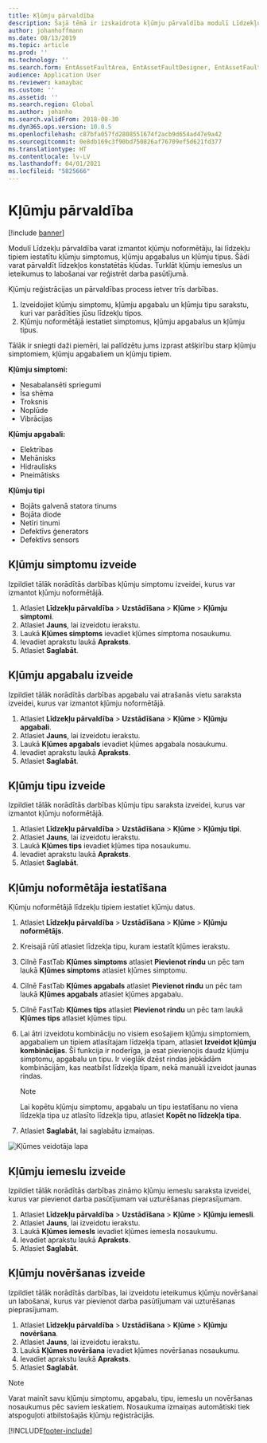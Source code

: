 ```yaml
---
title: Kļūmju pārvaldība
description: Šajā tēmā ir izskaidrota kļūmju pārvaldība modulī Līdzekļu pārvaldība.
author: johanhoffmann
ms.date: 08/13/2019
ms.topic: article
ms.prod: ''
ms.technology: ''
ms.search.form: EntAssetFaultArea, EntAssetFaultDesigner, EntAssetFaultCopyFromObjectType, EntAssetFaultRemedy, EntAssetObjectFaultRelationRequestInfoPart, EntAssetObjectFaultRelationWorkOrderInfoPart, EntAssetFaultCreateCombinations, EntAssetObjectFaultSymptom, EntAssetObjectFaultSymptomListPage, EntAssetFaultType, EntAssetFaultSymptom, EntAssetFaultCause
audience: Application User
ms.reviewer: kamaybac
ms.custom: ''
ms.assetid: ''
ms.search.region: Global
ms.author: johanho
ms.search.validFrom: 2018-08-30
ms.dyn365.ops.version: 10.0.5
ms.openlocfilehash: c87bfa057fd2808551674f2acb9d654ad47e9a42
ms.sourcegitcommit: 0e8db169c3f90bd750826af76709ef5d621fd377
ms.translationtype: HT
ms.contentlocale: lv-LV
ms.lasthandoff: 04/01/2021
ms.locfileid: "5825666"
---
```

# <a name="fault-management"></a>Kļūmju pārvaldība

[!include [banner](../../includes/banner.md)]

 

Modulī Līdzekļu pārvaldība varat izmantot kļūmju noformētāju, lai līdzekļu tipiem iestatītu kļūmju simptomus, kļūmju apgabalus un kļūmju tipus. Šādi varat pārvaldīt līdzekļos konstatētās kļūdas. Turklāt kļūmju iemeslus un ieteikumus to labošanai var reģistrēt darba pasūtījumā.

Kļūmju reģistrācijas un pārvaldības process ietver trīs darbības.

1. Izveidojiet kļūmju simptomu, kļūmju apgabalu un kļūmju tipu sarakstu, kuri var parādīties jūsu līdzekļu tipos.
2. Kļūmju noformētājā iestatiet simptomus, kļūmju apgabalus un kļūmju tipus.

Tālāk ir sniegti daži piemēri, lai palīdzētu jums izprast atšķirību starp kļūmju simptomiem, kļūmju apgabaliem un kļūmju tipiem.

**Kļūmju simptomi:**

- Nesabalansēti spriegumi
- Īsa shēma
- Troksnis
- Noplūde
- Vibrācijas

**Kļūmju apgabali:**

- Elektrības
- Mehānisks
- Hidraulisks
- Pneimātisks

**Kļūmju tipi**

- Bojāts galvenā statora tinums
- Bojāta diode
- Netīri tinumi
- Defektīvs ģenerators
- Defektīvs sensors

## <a name="create-fault-symptoms"></a>Kļūmju simptomu izveide

Izpildiet tālāk norādītās darbības kļūmju simptomu izveidei, kurus var izmantot kļūmju noformētājā.

1. Atlasiet **Līdzekļu pārvaldība** \> **Uzstādīšana** \> **Kļūme** \> **Kļūmju simptomi**.
2. Atlasiet **Jauns**, lai izveidotu ierakstu.
3. Laukā **Kļūmes simptoms** ievadiet kļūmes simptoma nosaukumu.
4. Ievadiet aprakstu laukā **Apraksts**.
5. Atlasiet **Saglabāt**.

## <a name="create-fault-areas"></a>Kļūmju apgabalu izveide

Izpildiet tālāk norādītās darbības apgabalu vai atrašanās vietu saraksta izveidei, kurus var izmantot kļūmju noformētājā.

1. Atlasiet **Līdzekļu pārvaldība** \> **Uzstādīšana** \> **Kļūme** \> **Kļūmju apgabali**.
2. Atlasiet **Jauns**, lai izveidotu ierakstu.
3. Laukā **Kļūmes apgabals** ievadiet kļūmes apgabala nosaukumu.
4. Ievadiet aprakstu laukā **Apraksts**.
5. Atlasiet **Saglabāt**.

## <a name="create-fault-types"></a>Kļūmju tipu izveide

Izpildiet tālāk norādītās darbības kļūmju tipu saraksta izveidei, kurus var izmantot kļūmju noformētājā.

1. Atlasiet **Līdzekļu pārvaldība** \> **Uzstādīšana** \> **Kļūme** \> **Kļūmju tipi**.
2. Atlasiet **Jauns**, lai izveidotu ierakstu.
3. Laukā **Kļūmes tips** ievadiet kļūmes tipa nosaukumu.
4. Ievadiet aprakstu laukā **Apraksts**.
5. Atlasiet **Saglabāt**.

## <a name="set-up-the-fault-designer"></a>Kļūmju noformētāja iestatīšana

Kļūmju noformētājā līdzekļu tipiem iestatiet kļūmju datus.

1. Atlasiet **Līdzekļu pārvaldība** \> **Uzstādīšana** \> **Kļūme** \> **Kļūmju noformētājs**.
2. Kreisajā rūtī atlasiet līdzekļa tipu, kuram iestatīt kļūmes ierakstu.
3. Cilnē FastTab **Kļūmes simptoms** atlasiet **Pievienot rindu** un pēc tam laukā **Kļūmes simptoms** atlasiet kļūmes simptomu.
4. Cilnē FastTab **Kļūmes apgabals** atlasiet **Pievienot rindu** un pēc tam laukā **Kļūmes apgabals** atlasiet kļūmes apgabalu.
5. Cilnē FastTab **Kļūmes tips** atlasiet **Pievienot rindu** un pēc tam laukā **Kļūmes tips** atlasiet kļūmes tipu.
6. Lai ātri izveidotu kombināciju no visiem esošajiem kļūmju simptomiem, apgabaliem un tipiem atlasītajam līdzekļa tipam, atlasiet **Izveidot kļūmju kombinācijas**. Šī funkcija ir noderīga, ja esat pievienojis daudz kļūmju simptomu, apgabalu un tipu. Ir vieglāk dzēst rindas jebkādām kombinācijām, kas neatbilst līdzekļa tipam, nekā manuāli izveidot jaunas rindas.

    > [!NOTE]
    > Lai kopētu kļūmju simptomu, apgabalu un tipu iestatīšanu no viena līdzekļa tipa uz atlasīto līdzekļa tipu, atlasiet **Kopēt no līdzekļa tipa**.

7. Atlasiet **Saglabāt**, lai saglabātu izmaiņas.

![Kļūmes veidotāja lapa](media/21-setup-for-work-orders.png)

## <a name="create-fault-causes"></a>Kļūmju iemeslu izveide

Izpildiet tālāk norādītās darbības zināmo kļūmju iemeslu saraksta izveidei, kurus var pievienot darba pasūtījumam vai uzturēšanas pieprasījumam.

1. Atlasiet **Līdzekļu pārvaldība** \> **Uzstādīšana** \> **Kļūme** \> **Kļūmju iemesli**.
2. Atlasiet **Jauns**, lai izveidotu ierakstu.
3. Laukā **Kļūmes iemesls** ievadiet kļūmes iemesla nosaukumu.
4. Ievadiet aprakstu laukā **Apraksts**.
5. Atlasiet **Saglabāt**.

## <a name="create-fault-remedies"></a>Kļūmju novēršanas izveide

Izpildiet tālāk norādītās darbības, lai izveidotu ieteikumus kļūmju novēršanai un labošanai, kurus var pievienot darba pasūtījumam vai uzturēšanas pieprasījumam.

1. Atlasiet **Līdzekļu pārvaldība** \> **Uzstādīšana** \> **Kļūme** \> **Kļūmju novēršana**.
2. Atlasiet **Jauns**, lai izveidotu ierakstu.
3. Laukā **Kļūmes novēršana** ievadiet kļūmes novēršanas nosaukumu.
4. Ievadiet aprakstu laukā **Apraksts**.
5. Atlasiet **Saglabāt**.

> [!NOTE]
> Varat mainīt savu kļūmju simptomu, apgabalu, tipu, iemeslu un novēršanas nosaukumus pēc saviem ieskatiem. Nosaukuma izmaiņas automātiski tiek atspoguļoti atbilstošajās kļūmju reģistrācijās.


[!INCLUDE[footer-include](../../../includes/footer-banner.md)]